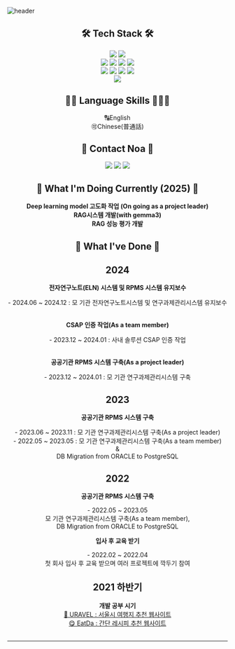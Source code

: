 ![header](https://capsule-render.vercel.app/api?type=waving&color=auto&height=300&section=header&text=Noa_HR_Nam&fontSize=90)
<div align="center">
<h2> 🛠 Tech Stack 🛠 </h2>

<img src="https://img.shields.io/badge/Python-008B8B?style=flat-square&logo=Python&logoColor=white"/>
<img src="https://img.shields.io/badge/Java-007396?style=flat-square&logo=Java&logoColor=white"/>
<br/>
<img src="https://img.shields.io/badge/Oracle-F80000?style=flat-square&logo=Oracle&logoColor=white"/>
<img src="https://img.shields.io/badge/MySql-4479A1?style=flat-square&logo=MySql&logoColor=white"/>
<img src="https://img.shields.io/badge/PostgreSQL-4169E1?style=flat-square&logo=PostgreSQL&logoColor=white"/>
<img src="https://img.shields.io/badge/MariaDB-003545?style=flat-square&logo=MariaDB&logoColor=white"/>
<br/>
<img src="https://img.shields.io/badge/React-439BB3?style=flat-square&logo=React&logoColor=white"/>
<img src="https://img.shields.io/badge/Typescript-007ACC?style=flat-square&logo=Typescript&logoColor=white"/>
<img src="https://img.shields.io/badge/JavaScript-F7DF1E?style=flat-square&logo=JavaScript&logoColor=white"/>
<img src="https://img.shields.io/badge/JQuery-0769AD?style=flat-square&logo=jQuery&logoColor=white"/>
<br/>
<img src="https://img.shields.io/badge/Linux-333333?style=flat-square&logo=Linux&logoColor=white"/>
<br/>
<h2> 🙆🏻 Language Skills 🧑🏻‍💻 </h2>
🔠English<br>
🉑Chinese(普通話)
<br>
<h2>🌳 Contact Noa 🌳</h2>
<a href="mailto:nnoadev@gmail.com"><img src="https://img.shields.io/badge/nnoadev@gmail.com-EA4335?style=flat-square&logo=Gmail&logoColor=white"/></a>
<a href="https://www.threads.net/@noa.dev"><img src="https://img.shields.io/badge/noa.dev-000000?style=flat-square&logo=Threads&logoColor=white"/></a>
<a href="https://www.instagram.com/noa.dev"><img src="https://img.shields.io/badge/noa.dev-8134AF?style=flat-square&logo=Instagram&logoColor=white"/></a>
<br>
<h2>🤝 What I'm Doing Currently (2025) 🤝</h2>
<div>
  <b>Deep learning model 고도화 작업 (On going as a project leader)</b></br>
  <b>RAG시스템 개발(with gemma3)</b></br>
  <b>RAG 성능 평가 개발</b>
</div>
<h2>🤝 What I've Done 🤝</h2>
<h2>2024</h2>
<div>
  <b>전자연구노트(ELN) 시스템 및 RPMS 시스템 유지보수</b></br>
  <p>- 2024.06 ~ 2024.12 : 모 기관 전자연구노트시스템 및 연구과제관리시스템 유지보수</p></br>
  <b>CSAP 인증 작업(As a team member)</b></br>
  <p>- 2023.12 ~ 2024.01 : 사내 솔루션 CSAP 인증 작업</p></br>
  <b>공공기관 RPMS 시스템 구축(As a project leader)</b></br>
  <p>- 2023.12 ~ 2024.01 : 모 기관 연구과제관리시스템 구축</p>
</div>
<h2>2023</h2>
<div>
  <b>공공기관 RPMS 시스템 구축</b></br>
  <p>- 2023.06 ~ 2023.11 : 모 기관 연구과제관리시스템 구축(As a project leader)<br/>
  - 2022.05 ~ 2023.05 : 모 기관 연구과제관리시스템 구축(As a team member)<br/>
  &<br/>
  DB Migration from ORACLE to PostgreSQL</p>
<div>
<h2>2022</h2>
<div>
  <b>공공기관 RPMS 시스템 구축</b></br>
  <p>- 2022.05 ~ 2023.05<br/>
  모 기관 연구과제관리시스템 구축(As a team member),<br/> 
  DB Migration from ORACLE to PostgreSQL</p>
  <b>입사 후 교육 받기</b></br>
  <p>- 2022.02 ~ 2022.04<br/>
  첫 회사 입사 후 교육 받으며 여러 프로젝트에 깍두기 참여</p>
</div>
<h2>2021 하반기</h2>
  <div>
<b>개발 공부 시기</b></br>
<a href="https://github.com/noasued/URAVEL">🧳 URAVEL : 서울시 여행지 추천 웹사이트</a><br/>
<a href="https://github.com/noasued/EatDa">😋 EatDa : 간단 레시피 추천 웹사이트</a>
</div>
</div>
<br>
<hr>


